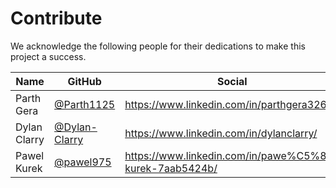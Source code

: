 # Contribute

We acknowledge the following people for their dedications to make this project a success.

| Name | GitHub | Social |
|------|--------|--------|
| Parth Gera | [@Parth1125](https://github.com/Parth1125) | https://www.linkedin.com/in/parthgera326/ |
| Dylan Clarry | [@Dylan-Clarry](https://github.com/Dylan-Clarry) | https://www.linkedin.com/in/dylanclarry/ |
| Pawel Kurek | [@pawel975](https://github.com/pawel975) | https://www.linkedin.com/in/pawe%C5%82-kurek-7aab5424b/ |
